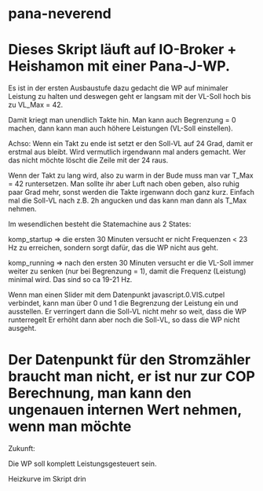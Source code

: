 # pana-neverend

Dieses Skript läuft auf IO-Broker + Heishamon mit einer Pana-J-WP.
=====
Es ist in der ersten Ausbaustufe dazu gedacht die WP auf minimaler Leistung zu halten und deswegen geht er langsam mit der VL-Soll hoch bis zu VL_Max = 42.

Damit kriegt man unendlich Takte hin.
Man kann auch Begrenzung = 0 machen, dann kann man auch höhere Leistungen (VL-Soll einstellen).

Achso: Wenn ein Takt zu ende ist setzt er den Soll-VL auf 24 Grad, damit er erstmal aus bleibt.
Wird vermutlich irgendwann mal anders gemacht. Wer das nicht möchte löscht die Zeile mit der 24 raus.

Wenn der Takt zu lang wird, also zu warm in der Bude muss man var T_Max = 42 runtersetzen.
Man sollte ihr aber Luft nach oben geben, also ruhig paar Grad mehr, sonst werden die Takte irgenwann doch ganz kurz.
Einfach mal die Soll-VL nach z.B. 2h angucken und das kann man dann als T_Max nehmen.

Im wesendlichen besteht die Statemachine aus 2 States:

komp_startup => die ersten 30 Minuten versucht er nicht Frequenzen < 23 Hz zu erreichen, sondern sorgt dafür, das die WP nicht aus geht.

komp_running => nach den ersten 30 Minuten versucht er die VL-Soll immer weiter zu senken (nur bei Begrenzung = 1), damit die Frequenz (Leistung) minimal wird.
Das sind so ca 19-21 Hz.

Wenn man einen Slider mit dem Datenpunkt javascript.0.VIS.cutpel verbindet, kann man über 0 und 1 die Begrenzung der Leistung ein und ausstellen.
Er verringert dann die Soll-VL nicht mehr so weit, dass die WP runterregelt
Er erhöht dann aber noch die Soll-VL, so dass die WP nicht ausgeht.

Der Datenpunkt für den Stromzähler braucht man nicht, er ist nur zur COP Berechnung, man kann den ungenauen internen Wert nehmen, wenn man möchte
================================================================================
Zukunft:

Die WP soll komplett Leistungsgesteuert sein.

Heizkurve im Skript drin
